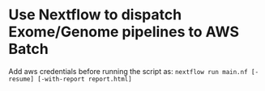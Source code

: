 # Use Nextflow to dispatch Exome/Genome pipelines to AWS Batch

Add aws credentials before running the script as:
`nextflow run main.nf [-resume] [-with-report report.html]`
